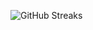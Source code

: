 ![GitHub Streaks](https://github-streaks-mqc9.onrender.com/streak/happilli/image?theme=midnight&cache_bust=1743373000&lang=ja)
